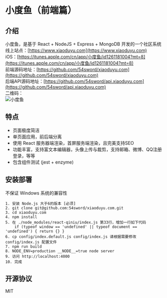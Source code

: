 # 小度鱼（前端篇）

## 介绍
小度鱼，是基于 React + NodeJS + Express + MongoDB 开发的一个社区系统  
线上站点：[https://www.xiaoduyu.com](https://www.xiaoduyu.com)  
iOS：[https://itunes.apple.com/cn/app/小度鱼/id1261181004?mt=8](https://itunes.apple.com/cn/app/小度鱼/id1261181004?mt=8)  
前端源码地址：[https://github.com/54sword/xiaoduyu.com](https://github.com/54sword/xiaoduyu.com)  
后端API源码地址：[https://github.com/54sword/api.xiaoduyu.com](https://github.com/54sword/api.xiaoduyu.com)  
二维码：  
![小度鱼](https://qncdn.xiaoduyu.com/1484410571.png "小度鱼")

## 特点
+ 页面极度简洁
+ 单页面应用，前后端分离
+ 使用 React 服务器端渲染，首屏服务端渲染，且完美支持SEO
+ 功能丰富，支持富文本编辑器，头像上传与裁剪，支持邮箱、微博、QQ注册登录，等等
+ 包含组件测试 (jest + enzyme)

## 安装部署
不保证 Windows 系统的兼容性

	1. 安装 Node.js 大于6的版本 [必须]
	2. git clone git@github.com:54sword/xiaoduyu.com.git
	3. cd xiaoduyu.com
	4. npm install
	5. 在 ./node_modules/react-qiniu/index.js 第33行，增加一行如下代码
		if (typeof window == 'undefined' || typeof document == 'undefined') { return {} }
	6. cp config/index.default.js config/index.js 请根据需要修改 config/index.js 配置文件
	7. npm run build
	8. NODE_ENV=production __NODE__=true node server
	9. 访问 http://localhost:4000
	10. 完成

## 开源协议
MIT
